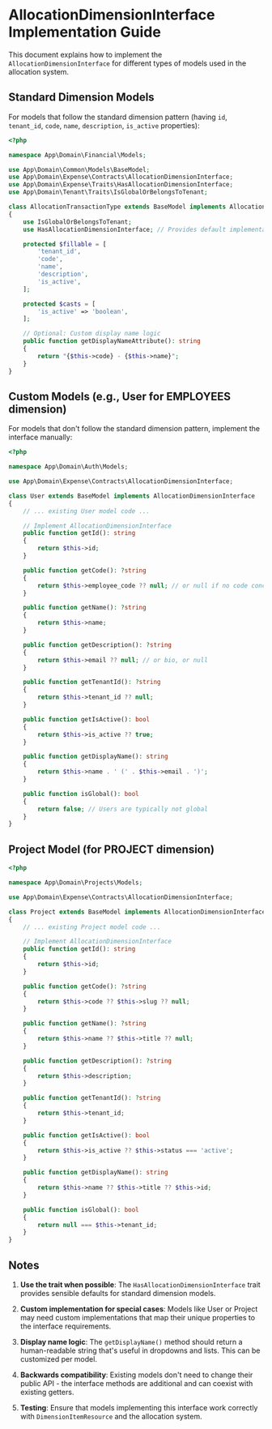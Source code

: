 # AllocationDimensionInterface Implementation Guide

This document explains how to implement the `AllocationDimensionInterface` for different types of models used in the allocation system.

## Standard Dimension Models

For models that follow the standard dimension pattern (having `id`, `tenant_id`, `code`, `name`, `description`, `is_active` properties):

```php
<?php

namespace App\Domain\Financial\Models;

use App\Domain\Common\Models\BaseModel;
use App\Domain\Expense\Contracts\AllocationDimensionInterface;
use App\Domain\Expense\Traits\HasAllocationDimensionInterface;
use App\Domain\Tenant\Traits\IsGlobalOrBelongsToTenant;

class AllocationTransactionType extends BaseModel implements AllocationDimensionInterface
{
    use IsGlobalOrBelongsToTenant;
    use HasAllocationDimensionInterface; // Provides default implementation

    protected $fillable = [
        'tenant_id',
        'code',
        'name',
        'description',
        'is_active',
    ];

    protected $casts = [
        'is_active' => 'boolean',
    ];

    // Optional: Custom display name logic
    public function getDisplayNameAttribute(): string
    {
        return "{$this->code} - {$this->name}";
    }
}
```

## Custom Models (e.g., User for EMPLOYEES dimension)

For models that don't follow the standard dimension pattern, implement the interface manually:

```php
<?php

namespace App\Domain\Auth\Models;

use App\Domain\Expense\Contracts\AllocationDimensionInterface;

class User extends BaseModel implements AllocationDimensionInterface
{
    // ... existing User model code ...

    // Implement AllocationDimensionInterface
    public function getId(): string
    {
        return $this->id;
    }

    public function getCode(): ?string
    {
        return $this->employee_code ?? null; // or null if no code concept
    }

    public function getName(): ?string
    {
        return $this->name;
    }

    public function getDescription(): ?string
    {
        return $this->email ?? null; // or bio, or null
    }

    public function getTenantId(): ?string
    {
        return $this->tenant_id ?? null;
    }

    public function getIsActive(): bool
    {
        return $this->is_active ?? true;
    }

    public function getDisplayName(): string
    {
        return $this->name . ' (' . $this->email . ')';
    }

    public function isGlobal(): bool
    {
        return false; // Users are typically not global
    }
}
```

## Project Model (for PROJECT dimension)

```php
<?php

namespace App\Domain\Projects\Models;

use App\Domain\Expense\Contracts\AllocationDimensionInterface;

class Project extends BaseModel implements AllocationDimensionInterface
{
    // ... existing Project model code ...

    // Implement AllocationDimensionInterface
    public function getId(): string
    {
        return $this->id;
    }

    public function getCode(): ?string
    {
        return $this->code ?? $this->slug ?? null;
    }

    public function getName(): ?string
    {
        return $this->name ?? $this->title ?? null;
    }

    public function getDescription(): ?string
    {
        return $this->description;
    }

    public function getTenantId(): ?string
    {
        return $this->tenant_id;
    }

    public function getIsActive(): bool
    {
        return $this->is_active ?? $this->status === 'active';
    }

    public function getDisplayName(): string
    {
        return $this->name ?? $this->title ?? $this->id;
    }

    public function isGlobal(): bool
    {
        return null === $this->tenant_id;
    }
}
```

## Notes

1. **Use the trait when possible**: The `HasAllocationDimensionInterface` trait provides sensible defaults for standard dimension models.

2. **Custom implementation for special cases**: Models like User or Project may need custom implementations that map their unique properties to the interface requirements.

3. **Display name logic**: The `getDisplayName()` method should return a human-readable string that's useful in dropdowns and lists. This can be customized per model.

4. **Backwards compatibility**: Existing models don't need to change their public API - the interface methods are additional and can coexist with existing getters.

5. **Testing**: Ensure that models implementing this interface work correctly with `DimensionItemResource` and the allocation system. 
